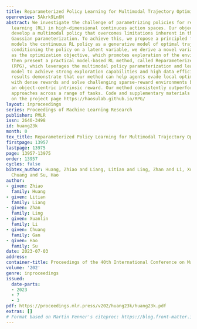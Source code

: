 ```yaml
---
title: Reparameterized Policy Learning for Multimodal Trajectory Optimization
openreview: 5Akrk9Ln6N
abstract: We investigate the challenge of parametrizing policies for reinforcement
  learning (RL) in high-dimensional continuous action spaces. Our objective is to
  develop a multimodal policy that overcomes limitations inherent in the commonly-used
  Gaussian parameterization. To achieve this, we propose a principled framework that
  models the continuous RL policy as a generative model of optimal trajectories. By
  conditioning the policy on a latent variable, we derive a novel variational bound
  as the optimization objective, which promotes exploration of the environment. We
  then present a practical model-based RL method, called Reparameterized Policy Gradient
  (RPG), which leverages the multimodal policy parameterization and learned world
  model to achieve strong exploration capabilities and high data efficiency. Empirical
  results demonstrate that our method can help agents evade local optima in tasks
  with dense rewards and solve challenging sparse-reward environments by incorporating
  an object-centric intrinsic reward. Our method consistently outperforms previous
  approaches across a range of tasks. Code and supplementary materials are available
  on the project page https://haosulab.github.io/RPG/
layout: inproceedings
series: Proceedings of Machine Learning Research
publisher: PMLR
issn: 2640-3498
id: huang23k
month: 0
tex_title: Reparameterized Policy Learning for Multimodal Trajectory Optimization
firstpage: 13957
lastpage: 13975
page: 13957-13975
order: 13957
cycles: false
bibtex_author: Huang, Zhiao and Liang, Litian and Ling, Zhan and Li, Xuanlin and Gan,
  Chuang and Su, Hao
author:
- given: Zhiao
  family: Huang
- given: Litian
  family: Liang
- given: Zhan
  family: Ling
- given: Xuanlin
  family: Li
- given: Chuang
  family: Gan
- given: Hao
  family: Su
date: 2023-07-03
address: 
container-title: Proceedings of the 40th International Conference on Machine Learning
volume: '202'
genre: inproceedings
issued:
  date-parts:
  - 2023
  - 7
  - 3
pdf: https://proceedings.mlr.press/v202/huang23k/huang23k.pdf
extras: []
# Format based on Martin Fenner's citeproc: https://blog.front-matter.io/posts/citeproc-yaml-for-bibliographies/
---
```

